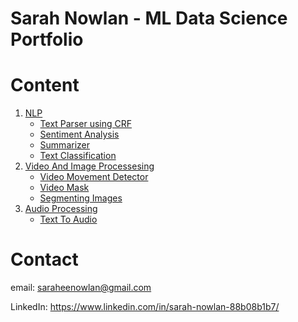 # Sarah Nowlan - ML Data Science Portfolio


# Content
1. [NLP](https://github.com/sarah-nowlan/ML-Data-Science-/tree/main/NLP)
    - [Text Parser using CRF](https://github.com/sarah-nowlan/ML-Data-Science-/blob/main/NLP/Prescription-parser.ipynb)
    - [Sentiment Analysis](https://github.com/sarah-nowlan/ML-Data-Science-/blob/main/NLP/Sentiment_Analysis_Financial_News_Headlines.ipynb)
    - [Summarizer](https://github.com/sarah-nowlan/ML-Data-Science-/blob/main/NLP/Summarization.ipynb)
    - [Text Classification](https://github.com/sarah-nowlan/ML-Data-Science-/blob/main/NLP/Text_Classification.ipynb)
3. [Video And Image Processesing](https://github.com/sarah-nowlan/ML-Data-Science-/tree/main/Video%20and%20Image%20Processing)
    - [Video Movement Detector](https://github.com/sarah-nowlan/ML-Data-Science-/blob/main/Video%20and%20Image%20Processing/Video_thief_detector.ipynb)
    - [Video Mask](https://github.com/sarah-nowlan/ML-Data-Science-/blob/main/Video%20and%20Image%20Processing/Cartoon%20Filter.ipynb)
    - [Segmenting Images](https://github.com/sarah-nowlan/ML-Data-Science-/blob/main/Video%20and%20Image%20Processing/segmentObjects.ipynb)
4. [Audio Processing](https://github.com/sarah-nowlan/ML-Data-Science-/tree/main/Audio%20Processing)
    - [Text To Audio](https://github.com/sarah-nowlan/ML-Data-Science-/blob/main/Audio%20Processing/Pdf_AudioBook.ipynb)


# Contact
email: saraheenowlan@gmail.com 

LinkedIn: https://www.linkedin.com/in/sarah-nowlan-88b08b1b7/
